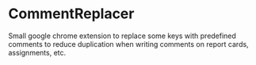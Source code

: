 # CommentReplacer
Small google chrome extension to replace some keys with predefined comments to reduce duplication when writing comments on report cards, assignments, etc. 
